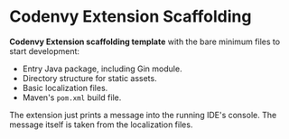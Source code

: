 Codenvy Extension Scaffolding
=============================

**Codenvy Extension scaffolding template** with the bare minimum files to start development:

- Entry Java package, including Gin module.
- Directory structure for static assets.
- Basic localization files.
- Maven's `pom.xml` build file.

The extension just prints a message into the running IDE's console. 
The message itself is taken from the localization files.
